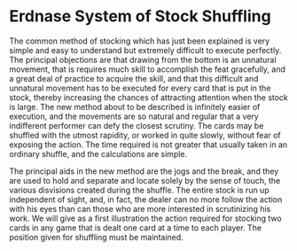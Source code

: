 # Erdnase System of Stock Shuffling

The common method of stocking which has just been explained is very simple and easy to understand but extremely difficult to execute perfectly. The principal objections are that drawing from the bottom is an unnatural movement, that is requires much skill to accomplish the feat gracefully, and a great deal of practice to acquire the skill, and that this difficult and unnatural movement has to be executed for every card that is put in the stock, thereby increasing the chances of attracting attention when the stock is large. The new method about to be described is infinitely easier of execution, and the movements are so natural and regular that a very indifferent performer can defy the closest scrutiny. The cards may be shuffled with the utmost rapidity, or worked in quite slowly, without fear of exposing the action. The time required is not greater that usually taken in an ordinary shuffle, and the calculations are simple.

The principal aids in the new method are the jogs and the break, and they are used to hold and separate and locate solely by the sense of touch, the various disvisions created during the shuffle. The entire stock is run up independent of sight, and, in fact, the dealer can no more follow the action with his eyes than can those who are more interested in scrutinizing his work. We will give as a first illustration the action required for stocking two cards in any game that is dealt one card at a time to each player. The position given for shuffling must be maintained.

